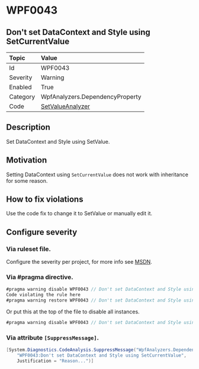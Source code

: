 # WPF0043
## Don't set DataContext and Style using SetCurrentValue

| Topic    | Value
| :--      | :--
| Id       | WPF0043
| Severity | Warning
| Enabled  | True
| Category | WpfAnalyzers.DependencyProperty
| Code     | [SetValueAnalyzer](https://github.com/DotNetAnalyzers/WpfAnalyzers/blob/master/WpfAnalyzers/Analyzers/SetValueAnalyzer.cs)

## Description

Set DataContext and Style using SetValue.

## Motivation

Setting DataContext using `SetCurrentValue` does not work with inheritance for some reason.

## How to fix violations

Use the code fix to change it to SetValue or manually edit it.

<!-- start generated config severity -->
## Configure severity

### Via ruleset file.

Configure the severity per project, for more info see [MSDN](https://msdn.microsoft.com/en-us/library/dd264949.aspx).

### Via #pragma directive.
```C#
#pragma warning disable WPF0043 // Don't set DataContext and Style using SetCurrentValue
Code violating the rule here
#pragma warning restore WPF0043 // Don't set DataContext and Style using SetCurrentValue
```

Or put this at the top of the file to disable all instances.
```C#
#pragma warning disable WPF0043 // Don't set DataContext and Style using SetCurrentValue
```

### Via attribute `[SuppressMessage]`.

```C#
[System.Diagnostics.CodeAnalysis.SuppressMessage("WpfAnalyzers.DependencyProperty", 
    "WPF0043:Don't set DataContext and Style using SetCurrentValue", 
    Justification = "Reason...")]
```
<!-- end generated config severity -->